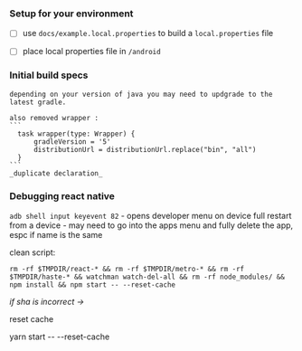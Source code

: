 
### Setup for your environment

  - [ ] use `docs/example.local.properties` to build a `local.properties` file
  - [ ] place local properties file in `/android`


### Initial build specs

    depending on your version of java you may need to updgrade to the latest gradle.

    also removed wrapper :
    ```
      task wrapper(type: Wrapper) {
          gradleVersion = '5'
          distributionUrl = distributionUrl.replace("bin", "all")
      }
    ```
    _duplicate declaration_

###  Debugging react native

`adb shell input keyevent 82` - opens developer menu on device
full restart from a device - may need to go into the apps menu and fully delete
the app, espc if name is the same

clean script:

`rm -rf $TMPDIR/react-* && rm -rf $TMPDIR/metro-* && rm -rf $TMPDIR/haste-* && watchman watch-del-all && rm -rf node_modules/ && npm install && npm start -- --reset-cache`

_if sha is incorrect ->_

  reset cache

yarn start -- --reset-cache


